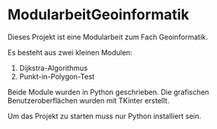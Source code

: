 # ModularbeitGeoinformatik

Dieses Projekt ist eine Modularbeit zum Fach Geoinformatik.

Es besteht aus zwei kleinen Modulen:
1. Dijkstra-Algorithmus
2. Punkt-in-Polygon-Test

Beide Module wurden in Python geschrieben. Die grafischen Benutzeroberflächen wurden mit TKinter erstellt.

Um das Projekt zu starten muss nur Python installiert sein.
